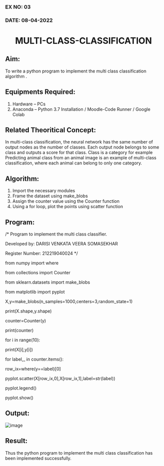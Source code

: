 ### EX NO: 03
### DATE: 08-04-2022
# <p align="center">MULTI-CLASS-CLASSIFICATION</P>
## Aim:
  To write a python program to implement the multi class classification algorithm .
## Equipments Required:
  1.	Hardware – PCs
  2.	Anaconda – Python 3.7 Installation / Moodle-Code Runner / Google Colab
## Related Theoritical Concept:
  In multi-class classification, the neural network has the same number of output nodes as the number of classes. Each output node belongs to some class and outputs a     score for that class. Class is a category for example Predicting animal class from an animal image is an example of multi-class classification, where each animal can     belong to only one category.
## Algorithm:
  1.	Import the necessary modules
  2.	Frame the dataset using make_blobs
  3.	Assign the counter value using the Counter function
  4.	Using a for loop, plot the points using scatter function
## Program:
/* 
Program to implement the multi class classifier. 

Developed by: DARISI VENKATA VEERA SOMASEKHAR

Register Number: 212219040024
*/ 

from numpy import where

from collections import Counter 

from sklearn.datasets import make_blobs

from matplotlib import pyplot 

X,y=make_blobs(n_samples=1000,centers=3,random_state=1) 

print(X.shape,y.shape) 

counter=Counter(y) 

print(counter)

for i in range(10):     
  
  print(X[i],y[i]) 

for label,_ in counter.items():     
  
  row_ix=where(y==label)[0]  
  
  pyplot.scatter(X[row_ix,0],X[row_ix,1],label=str(label))
  
pyplot.legend()

pyplot.show() 

## Output:

![image](https://user-images.githubusercontent.com/78737336/164075348-349bcfa2-8a57-4224-abfe-133d357c9722.png)

## Result:
 
  Thus the python program to implement the multi class classification has been implemented successfully.
